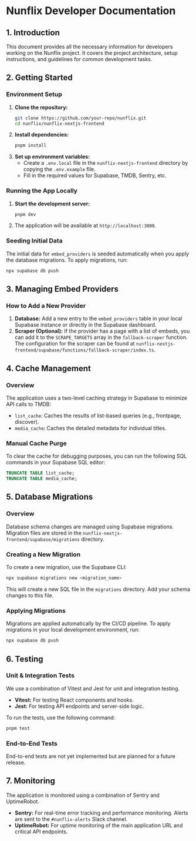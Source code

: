 # Nunflix Developer Documentation

## 1. Introduction
This document provides all the necessary information for developers working on the Nunflix project. It covers the project architecture, setup instructions, and guidelines for common development tasks.

## 2. Getting Started

### Environment Setup
1.  **Clone the repository:**
    ```bash
    git clone https://github.com/your-repo/nunflix.git
    cd nunflix/nunflix-nextjs-frontend
    ```
2.  **Install dependencies:**
    ```bash
    pnpm install
    ```
3.  **Set up environment variables:**
    *   Create a `.env.local` file in the `nunflix-nextjs-frontend` directory by copying the `.env.example` file.
    *   Fill in the required values for Supabase, TMDB, Sentry, etc.

### Running the App Locally
1.  **Start the development server:**
    ```bash
    pnpm dev
    ```
2.  The application will be available at `http://localhost:3000`.

### Seeding Initial Data
The initial data for `embed_providers` is seeded automatically when you apply the database migrations. To apply migrations, run:
```bash
npx supabase db push
```

## 3. Managing Embed Providers

### How to Add a New Provider
1.  **Database:** Add a new entry to the `embed_providers` table in your local Supabase instance or directly in the Supabase dashboard.
2.  **Scraper (Optional):** If the provider has a page with a list of embeds, you can add it to the `SCRAPE_TARGETS` array in the `fallback-scraper` function. The configuration for the scraper can be found at `nunflix-nextjs-frontend/supabase/functions/fallback-scraper/index.ts`.

## 4. Cache Management

### Overview
The application uses a two-level caching strategy in Supabase to minimize API calls to TMDB:
*   `list_cache`: Caches the results of list-based queries (e.g., frontpage, discover).
*   `media_cache`: Caches the detailed metadata for individual titles.

### Manual Cache Purge
To clear the cache for debugging purposes, you can run the following SQL commands in your Supabase SQL editor:
```sql
TRUNCATE TABLE list_cache;
TRUNCATE TABLE media_cache;
```

## 5. Database Migrations

### Overview
Database schema changes are managed using Supabase migrations. Migration files are stored in the `nunflix-nextjs-frontend/supabase/migrations` directory.

### Creating a New Migration
To create a new migration, use the Supabase CLI:
```bash
npx supabase migrations new <migration_name>
```
This will create a new SQL file in the `migrations` directory. Add your schema changes to this file.

### Applying Migrations
Migrations are applied automatically by the CI/CD pipeline. To apply migrations in your local development environment, run:
```bash
npx supabase db push
```

## 6. Testing

### Unit & Integration Tests
We use a combination of Vitest and Jest for unit and integration testing.
*   **Vitest:** For testing React components and hooks.
*   **Jest:** For testing API endpoints and server-side logic.

To run the tests, use the following command:
```bash
pnpm test
```

### End-to-End Tests
End-to-end tests are not yet implemented but are planned for a future release.

## 7. Monitoring
The application is monitored using a combination of Sentry and UptimeRobot.
*   **Sentry:** For real-time error tracking and performance monitoring. Alerts are sent to the `#nunflix-alerts` Slack channel.
*   **UptimeRobot:** For uptime monitoring of the main application URL and critical API endpoints.

